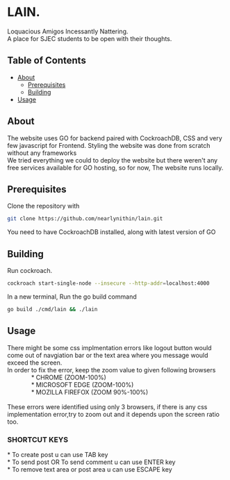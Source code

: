 # LAIN.
Loquacious Amigos Incessantly Nattering.<br>
A place for SJEC students to be open with their thoughts.

## Table of Contents
- [About](#about)
  - [Prerequisites](#prerequisites)
  - [Building](#building)
- [Usage](#usage)

## About
The website uses GO for backend paired with CockroachDB, CSS and very few javascript for Frontend. Styling the website was done from scratch without any frameworks<br>
We tried everything we could to deploy the website but there weren't any free services available for GO hosting, so for now, The website runs locally.


## Prerequisites
Clone the repository with
```bash
git clone https://github.com/nearlynithin/lain.git
```
You need to have CockroachDB installed, along with latest version of GO

## Building
Run cockroach.
```bash
cockroach start-single-node --insecure --http-addr=localhost:4000
```
In a new terminal, Run the go build command
```bash
go build ./cmd/lain && ./lain
```

## Usage
<P>There might be some css implmentation errors like logout button would come out of navgiation bar or the text area where you message would exceed the screen.  <br>In order to fix the error, keep the zoom value to given following browsers <br>&nbsp &nbsp &nbsp &nbsp &nbsp &nbsp &nbsp * CHROME (ZOOM-100%) <BR> &nbsp &nbsp &nbsp &nbsp &nbsp &nbsp &nbsp * MICROSOFT EDGE (ZOOM-100%) <BR> &nbsp &nbsp &nbsp &nbsp &nbsp &nbsp &nbsp * MOZILLA FIREFOX (ZOOM 90%-100%)<BR> &nbsp &nbsp &nbsp &nbsp &nbsp &nbsp <br> These errors were identified using only 3 browsers, if there is any css implementation error,try to zoom out and it depends upon the screen ratio too. </P> 
<h3>SHORTCUT KEYS</h3>
* To create post u can use TAB key <br> * To send post OR To send comment u can use ENTER key <BR> * To remove text area or post area u can use ESCAPE key

